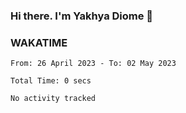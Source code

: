 ### Hi there. I'm Yakhya Diome 👋

### WAKATIME
<!--START_SECTION:waka-->

```text
From: 26 April 2023 - To: 02 May 2023

Total Time: 0 secs

No activity tracked
```

<!--END_SECTION:waka-->
